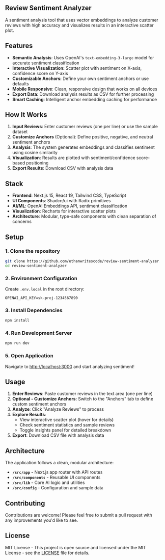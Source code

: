 ## Review Sentiment Analyzer

A sentiment analysis tool that uses vector embeddings to analyze customer reviews with high accuracy and visualizes results in an interactive scatter plot.

## Features

- **Semantic Analysis**: Uses OpenAI's `text-embedding-3-large` model for accurate sentiment classification
- **Interactive Visualization**: Scatter plot with sentiment on X-axis, confidence score on Y-axis
- **Customizable Anchors**: Define your own sentiment anchors or use defaults
- **Mobile Responsive**: Clean, responsive design that works on all devices
- **Export Data**: Download analysis results as CSV for further processing
- **Smart Caching**: Intelligent anchor embedding caching for performance

## How It Works

1. **Input Reviews**: Enter customer reviews (one per line) or use the sample dataset
2. **Customize Anchors** (Optional): Define positive, negative, and neutral sentiment anchors
3. **Analysis**: The system generates embeddings and classifies sentiment using cosine similarity
4. **Visualization**: Results are plotted with sentiment/confidence score-based positioning
5. **Export Results**: Download CSV with analysis data

## Stack

- **Frontend**: Next.js 15, React 19, Tailwind CSS, TypeScript
- **UI Components**: Shadcn/ui with Radix primitives
- **AI/ML**: OpenAI Embeddings API, sentiment classification
- **Visualization**: Recharts for interactive scatter plots
- **Architecture**: Modular, type-safe components with clean separation of concerns

## Setup

### 1. Clone the repository

```bash
git clone https://github.com/ethanwritescode/review-sentiment-analyzer.git
cd review-sentiment-analyzer
```

### 2. Environment Configuration

Create `.env.local` in the root directory:

```env
OPENAI_API_KEY=sk-proj-1234567890
```

### 3. Install Dependencies

```bash
npm install
```

### 4. Run Development Server

```bash
npm run dev
```

### 5. Open Application

Navigate to [http://localhost:3000](http://localhost:3000) and start analyzing sentiment!

## Usage

1. **Enter Reviews**: Paste customer reviews in the text area (one per line)
2. **Optional - Customize Anchors**: Switch to the "Anchors" tab to define custom sentiment anchors
3. **Analyze**: Click "Analyze Reviews" to process
4. **Explore Results**: 
   - View interactive scatter plot (hover for details)
   - Check sentiment statistics and sample reviews
   - Toggle insights panel for detailed breakdown
5. **Export**: Download CSV file with analysis data

## Architecture

The application follows a clean, modular architecture:

- **`/src/app`** - Next.js app router with API routes
- **`/src/components`** - Reusable UI components
- **`/src/lib`** - Core AI logic and utilities
- **`/src/config`** - Configuration and sample data

## Contributing

Contributions are welcome! Please feel free to submit a pull request with any improvements you'd like to see.

## License

MIT License - This project is open source and licensed under the MIT License - see the [LICENSE](LICENSE) file for details.
